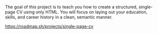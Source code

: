The goal of this project is to teach you how to create a structured, single-page CV using only HTML. You will focus on laying out your education, skills, and career history in a clean, semantic manner. 

https://roadmap.sh/projects/single-page-cv


